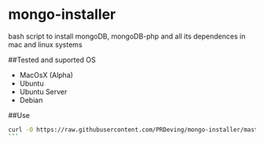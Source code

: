 # mongo-installer
bash script to install mongoDB, mongoDB-php and all its dependences in mac and linux systems

##Tested and suported OS

- MacOsX (Alpha)
- Ubuntu
- Ubuntu Server
- Debian

##Use
````bash
curl -O https://raw.githubusercontent.com/PRDeving/mongo-installer/master/setup.sh && sh setup.sh
```
